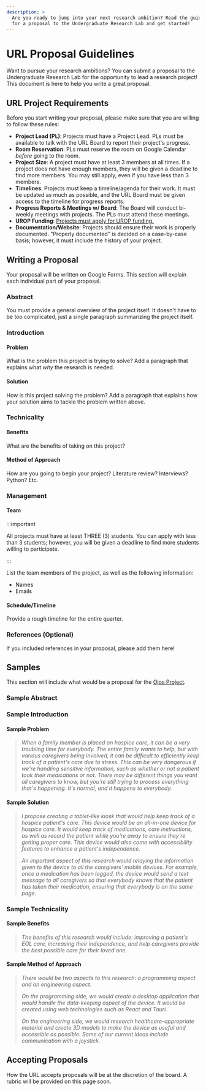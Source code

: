 ```yaml
---
description: >
  Are you ready to jump into your next research ambition? Read the guidelines
  for a proposal to the Undergraduate Research Lab and get started!
---
```

# URL Proposal Guidelines

Want to pursue your research ambitions? You can submit a proposal to the
Undergraduate Research Lab for the opportunity to lead a research project! This
document is here to help you write a great proposal.

## URL Project Requirements

Before you start writing your proposal, please make sure that you are willing to
follow these rules:

- **Project Lead (PL)**: Projects must have a Project Lead. PLs must be available to
  talk with the URL Board to report their project's progress.
- **Room Reservation**: PLs must reserve the room on Google Calendar *before*
  going to the room.
- **Project Size**: A project must have at least 3 members at all times.
  If a project does not have enough members, they will be given a deadline to
  find more members. You may still apply, even if you have less than 3 members.
- **Timelines**: Projects must keep a timeline/agenda for their work. It must be
  updated as much as possible, and the URL Board must be given access to the
  timeline for progress reports.
- **Progress Reports & Meetings w/ Board**: The Board will conduct bi-weekly
  meetings with projects. The PLs must attend these meetings.
- **UROP Funding**: [Projects must apply for UROP funding.](/docs/urop/)
- **Documentation/Website**: Projects should ensure their work is properly
  documented. "Properly documented" is decided on a case-by-case basis; however,
  it must include the history of your project.

## Writing a Proposal

Your proposal will be written on Google Forms. This section will explain each
individual part of your proposal.

### Abstract

You must provide a general overview of the project itself. It doesn't have to
be too complicated, just a single paragraph summarizing the project itself.

### Introduction

#### Problem

What is the problem this project is trying to solve? Add a paragraph that
explains what *why* the research is needed.

#### Solution

How is this project solving the problem? Add a paragraph that explains how your
solution aims to tackle the problem written above.

### Technicality

#### Benefits

What are the benefits of taking on this project?

#### Method of Approach

How are you going to begin your project? Literature review? Interviews? Python?
Etc.

### Management

#### Team

:::important

All projects must have at least THREE (3) students. You can apply with less than
3 students; however, you will be given a deadline to find more students willing
to participate.

:::

List the team members of the project, as well as the following information:

- Names
- Emails

#### Schedule/Timeline

Provide a rough timeline for the entire quarter.

### References (Optional)

If you included references in your proposal, please add them here!

## Samples

This section will include what would be a proposal for the
[Ojos Project](https://ojosproject.org/).

### Sample Abstract

### Sample Introduction

#### Sample Problem

> *When a family member is placed on hospice care, it can be a very troubling
> time for everybody. The entire family wants to help, but with various
> caregivers being involved, it can be difficult to efficiently keep track of a
> patient's care due to stress. This can be very dangerous if we're handling
> sensitive information, such as whether or not a patient took their medications
> or not. There may be different things you want all caregivers to know, but
> you're still trying to process everything that's happening. It's normal, and
> it happens to everybody.*

#### Sample Solution

> *I propose creating a tablet-like kiosk that would help keep track of a
> hospice patient's care. This device would be an all-in-one device for hospice
> care. It would keep track of medications, care instructions, as well as record
> the patient while you're away to ensure they're getting proper care. This
> device would also come with accessibility features to enhance a patient's
> independence.*
>
> *An important aspect of this research would relaying the information given to
> the device to all the caregivers' mobile devices. For example, once a
> medication has been logged, the device would send a text message to all
> caregivers so that everybody knows that the patient has taken their
> medication, ensuring that everybody is on the same page.*

### Sample Technicality

#### Sample Benefits

> *The benefits of this research would include: improving a patient's EOL care,
> increasing their independence, and help caregivers provide the best possible
> care for their loved one.*

#### Sample Method of Approach

> *There would be two aspects to this research: a programming aspect and an
> engineering aspect.*
>
> *On the programming side, we would create a desktop application that would
> handle the data-keeping aspect of the device. It would be created using web
> technologies such as React and Tauri.*
>
> *On the engineering side, we would research healthcare-appropriate material and
> create 3D models to make the device as useful and accessible as possible. Some
> of our current ideas include communication with a joystick.*

## Accepting Proposals

How the URL accepts proposals will be at the discretion of the board. A rubric
will be provided on this page soon.
